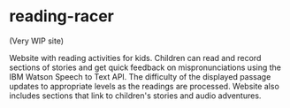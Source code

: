 # reading-racer
(Very WIP site)

Website with reading activities for kids. 
Children can read and record sections of stories and get quick feedback on mispronunciations using the IBM Watson Speech to Text API. 
The difficulty of the displayed passage updates to appropriate levels as the readings are processed. 
Website also includes sections that link to children's stories and audio adventures. 
